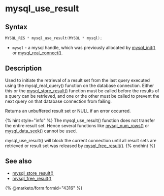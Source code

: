 # mysql\_use\_result

## Syntax

```c
MYSQL_RES * mysql_use_result(MYSQL * mysql);
```

* `mysql` - a mysql handle, which was previously allocated by [mysql\_init()](mysql_init.md) or [mysql\_real\_connect()](mysql_real_connect.md).

## Description

Used to initiate the retrieval of a result set from the last query executed using the mysql\_real\_query() function on the database connection. Either this or the [mysql\_store\_result()](mysql_store_result.md) function must be called before the results of a query can be retrieved, and one or the other must be called to prevent the next query on that database connection from failing.

Returns an unbuffered result set or NULL if an error occurred.

{% hint style="info" %}
The mysql\_use\_result() function does not transfer the entire result set. Hence several functions like [mysql\_num\_rows()](mysql_num_rows.md) or [mysql\_data\_seek()](mysql_data_seek.md) cannot be used.

mysql\_use\_result() will block the current connection until all result sets are retrieved or result set was released by [mysql\_free\_result()](mysql_free_result.md).
{% endhint %}

## See also

* [mysql\_store\_result()](mysql_store_result.md)
* [mysql\_free\_result()](mysql_free_result.md)


{% @marketo/form formid="4316" %}
